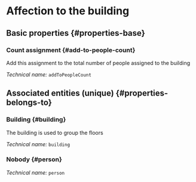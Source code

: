 # Affection to the building
<!--- THIS FILE IS GENERATED PLEASE DO NOT EDIT IT DIRECTLY --->



<OH code="personToBuilding"/>


## Basic properties {#properties-base}

### Count assignment {#add-to-people-count}

Add this assignment to the total number of people assigned to the building

*Technical name:* ```addToPeopleCount```
<PH code="personToBuilding:addToPeopleCount"/>


## Associated entities (unique) {#properties-belongs-to}

### Building {#building}

The building is used to group the floors

*Technical name:* ```building```
<PH code="personToBuilding:building"/>

### Nobody {#person}



*Technical name:* ```person```
<PH code="personToBuilding:person"/>






